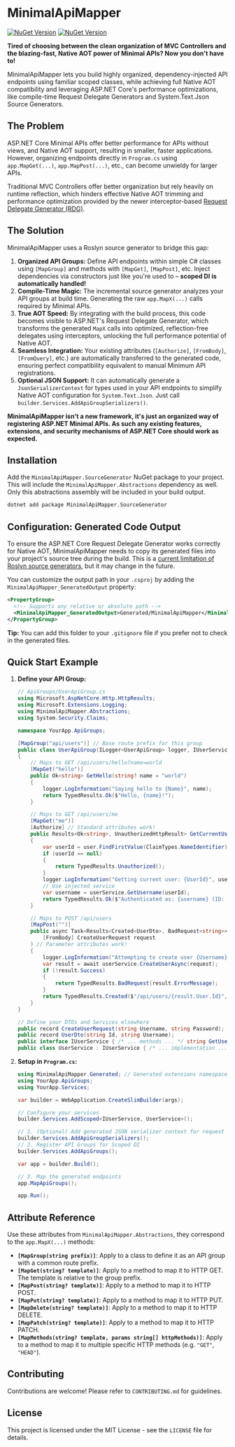 # MinimalApiMapper

[![NuGet Version](https://img.shields.io/nuget/v/MinimalApiMapper.SourceGenerator.svg)](https://www.nuget.org/packages/MinimalApiMapper.SourceGenerator/)
[![NuGet Version](https://img.shields.io/nuget/v/MinimalApiMapper.Abstractions.svg)](https://www.nuget.org/packages/MinimalApiMapper.Abstractions/)

**Tired of choosing between the clean organization of MVC Controllers and the blazing-fast, Native AOT power of Minimal APIs? Now you don't have to!**

MinimalApiMapper lets you build highly organized, dependency-injected API endpoints using familiar scoped classes, while achieving full Native AOT compatibility and leveraging ASP.NET Core's performance optimizations, like compile-time Request Delegate Generators and System.Text.Json Source Generators.

## The Problem

ASP.NET Core Minimal APIs offer better performance for APIs without views, and Native AOT support, resulting in smaller, faster applications. However, organizing endpoints directly in `Program.cs` using `app.MapGet(...)`, `app.MapPost(...)`, etc., can become unwieldy for larger APIs.

Traditional MVC Controllers offer better organization but rely heavily on runtime reflection, which hinders effective Native AOT trimming and performance optimization provided by the newer interceptor-based [Request Delegate Generator (RDG)](https://learn.microsoft.com/en-us/aspnet/core/fundamentals/aot/request-delegate-generator/rdg).

## The Solution

MinimalApiMapper uses a Roslyn source generator to bridge this gap:

1.  **Organized API Groups:** Define API endpoints within simple C# classes using `[MapGroup]` and methods with `[MapGet]`, `[MapPost]`, etc. Inject dependencies via constructors just like you're used to – **scoped DI is automatically handled!**
2.  **Compile-Time Magic:** The incremental source generator analyzes your API groups at build time. Generating the raw `app.MapX(...)` calls required by Minimal APIs.
3.  **True AOT Speed:** By integrating with the build process, this code becomes visible to ASP.NET's Request Delegate Generator, which transforms the generated `MapX` calls into optimized, reflection-free delegates using interceptors, unlocking the full performance potential of Native AOT.
4.  **Seamless Integration:** Your existing attributes (`[Authorize]`, `[FromBody]`, `[FromQuery]`, etc.) are automatically transferred to the generated code, ensuring perfect compatibility equivalent to manual Minimum API registrations.
5.  **Optional JSON Support:** It can automatically generate a `JsonSerializerContext` for types used in your API endpoints to simplify Native AOT configuration for `System.Text.Json`. Just call `builder.Services.AddApiGroupSerializers()`.

**MinimalApiMapper isn't a new framework, it's just an organized way of registering ASP.NET Minimal APIs. As such any existing features, extensions, and security mechanisms of ASP.NET Core should work as expected.**

## Installation

Add the `MinimalApiMapper.SourceGenerator` NuGet package to your project. This will include the `MinimalApiMapper.Abstractions` dependency as well. Only this abstractions assembly will be included in your build output.

```bash
dotnet add package MinimalApiMapper.SourceGenerator
```

## Configuration: Generated Code Output

To ensure the ASP.NET Core Request Delegate Generator works correctly for Native AOT, MinimalApiMapper needs to copy its generated files into your project's source tree during the build. This is a [current limitation of Roslyn source generators](https://github.com/dotnet/roslyn/discussions/48358), but it may change in the future.

You can customize the output path in your `.csproj` by adding the `MinimalApiMapper_GeneratedOutput` property:

```xml
<PropertyGroup>
  <!-- Supports any relative or absolute path -->
  <MinimalApiMapper_GeneratedOutput>Generated/MinimalApiMapper</MinimalApiMapper_GeneratedOutput>
</PropertyGroup>
```

**Tip:** You can add this folder to your `.gitignore` file if you prefer not to check in the generated files.

## Quick Start Example

1.  **Define your API Group:**

    ```csharp
    // ApiGroups/UserApiGroup.cs
    using Microsoft.AspNetCore.Http.HttpResults;
    using Microsoft.Extensions.Logging;
    using MinimalApiMapper.Abstractions;
    using System.Security.Claims;

    namespace YourApp.ApiGroups;

    [MapGroup("api/users")] // Base route prefix for this group
    public class UserApiGroup(ILogger<UserApiGroup> logger, IUserService userService) // Scoped Constructor DI
    {
        // Maps to GET /api/users/hello?name=world
        [MapGet("hello")]
        public Ok<string> GetHello(string? name = "world")
        {
            logger.LogInformation("Saying hello to {Name}", name);
            return TypedResults.Ok($"Hello, {name}!");
        }

        // Maps to GET /api/users/me
        [MapGet("me")]
        [Authorize] // Standard attributes work!
        public Results<Ok<string>, UnauthorizedHttpResult> GetCurrentUser(ClaimsPrincipal user)
        {
            var userId = user.FindFirstValue(ClaimTypes.NameIdentifier);
            if (userId == null)
            {
                return TypedResults.Unauthorized();
            }
            logger.LogInformation("Getting current user: {UserId}", userId);
            // Use injected service
            var username = userService.GetUsername(userId);
            return TypedResults.Ok($"Authenticated as: {username} (ID: {userId})");
        }

        // Maps to POST /api/users
        [MapPost("")]
        public async Task<Results<Created<UserDto>, BadRequest<string>>> CreateUser(
            [FromBody] CreateUserRequest request
        ) // Parameter attributes work!
        {
            logger.LogInformation("Attempting to create user {Username}", request.Username);
            var result = await userService.CreateUserAsync(request);
            if (!result.Success)
            {
                return TypedResults.BadRequest(result.ErrorMessage);
            }
            return TypedResults.Created($"/api/users/{result.User.Id}", result.User);
        }
    }

    // Define your DTOs and Services elsewhere
    public record CreateUserRequest(string Username, string Password);
    public record UserDto(string Id, string Username);
    public interface IUserService { /* ... methods ... */ string GetUsername(string id); Task<(bool Success, UserDto User, string ErrorMessage)> CreateUserAsync(CreateUserRequest request); }
    public class UserService : IUserService { /* ... implementation ... */ }
    ```

2.  **Setup in `Program.cs`:**

    ```csharp
    using MinimalApiMapper.Generated; // Generated extensions namespace
    using YourApp.ApiGroups;
    using YourApp.Services;

    var builder = WebApplication.CreateSlimBuilder(args);

    // Configure your services
    builder.Services.AddScoped<IUserService, UserService>();

    // 1. (Optional) Add generated JSON serializer context for request types
    builder.Services.AddApiGroupSerializers();
    // 2. Register API Groups for Scoped DI
    builder.Services.AddApiGroups();

    var app = builder.Build();
    
    // 3. Map the generated endpoints
    app.MapApiGroups();

    app.Run();
    ```

## Attribute Reference

Use these attributes from `MinimalApiMapper.Abstractions`, they correspond to the `app.MapX(...)` methods:

*   **`[MapGroup(string prefix)]`**: Apply to a class to define it as an API group with a common route prefix.
*   **`[MapGet(string? template)]`**: Apply to a method to map it to HTTP GET. The template is relative to the group prefix.
*   **`[MapPost(string? template)]`**: Apply to a method to map it to HTTP POST.
*   **`[MapPut(string? template)]`**: Apply to a method to map it to HTTP PUT.
*   **`[MapDelete(string? template)]`**: Apply to a method to map it to HTTP DELETE.
*   **`[MapPatch(string? template)]`**: Apply to a method to map it to HTTP PATCH.
*   **`[MapMethods(string? template, params string[] httpMethods)]`**: Apply to a method to map it to multiple specific HTTP methods (e.g. `"GET"`, `"HEAD"`).

## Contributing

Contributions are welcome! Please refer to `CONTRIBUTING.md` for guidelines.

## License

This project is licensed under the MIT License - see the `LICENSE` file for details.
